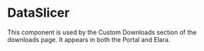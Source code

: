 # DataSlicer

This component is used by the Custom Downloads section of the downloads page.
It appears in both the Portal and Elara.
